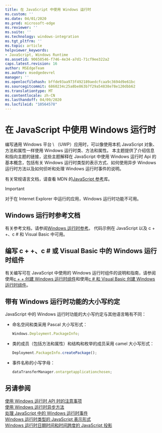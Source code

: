 ```yaml
---
title: 在 JavaScript 中使用 Windows 运行时
ms.custom: ''
ms.date: 04/01/2020
ms.prod: microsoft-edge
ms.reviewer: ''
ms.suite: ''
ms.technology: windows-integration
ms.tgt_pltfrm: ''
ms.topic: article
helpviewer_keywords:
- JavaScript, Windows Runtime
ms.assetid: 90658546-f746-4e34-a7d1-71cf9ee322a2
caps.latest.revision: 16
author: MSEdgeTeam
ms.author: msedgedevrel
manager: ''
ms.openlocfilehash: bffde93aa973f492189aedcfcaa9c3694d9e61bc
ms.sourcegitcommit: 6860234c25a8be863b7f29a54838e78e120dbb62
ms.translationtype: MT
ms.contentlocale: zh-CN
ms.lasthandoff: 04/09/2020
ms.locfileid: "10564578"
---
```

# 在 JavaScript 中使用 Windows 运行时  

编写通用 Windows 平台 \ （UWP）应用时，可以像使用本机 JavaScript 对象、方法和属性一样使用 Windows 运行时类、方法和属性。  本主题提供了介绍信息和指向主题的链接，这些主题解释在 JavaScript 中使用 Windows 运行时 Api 的基本概念，包括有关 Windows 运行时类型的表示方式、如何使用异步 Windows 运行时方法以及如何侦听和处理 Windows 运行时事件的说明。  

有关常规语言文档，请查看 MDN 的[JavaScript 参考][MDNJavascriptReference]库。  

> [!IMPORTANT]
> 对于在 Internet Explorer 中运行的应用，Windows 运行时功能不可用。  

## Windows 运行时参考文档  

有关参考文档，请参阅[Windows 运行时参考][UwpApiIndex]。  代码示例在 JavaScript 以及 c + +、c # 和 Visual Basic 中可用。  

## 编写 c + +、c # 或 Visual Basic 中的 Windows 运行时组件  

有关编写可在 JavaScript 中使用的 Windows 运行时组件的说明和指南，请参阅使用[c + + 创建 Windows 运行时组件][WindowsUwpWinrtCpp]和使用[c # 和 Visual Basic 创建 Windows 运行时组件][WindowsUwpWinrtCsharpVb]。  

## 带有 Windows 运行时功能的大小写约定  

JavaScript 中的 Windows 运行时功能的大小写约定与其他语言略有不同：  

*   命名空间和类采用 Pascal 大小写形式：  
    
    ```javascript
    Windows.Deployment.PackageInfo;
    ```  
    
*   类的成员（包括方法和属性）和结构和枚举的成员采用 camel 大小写形式：  
    
    ```javascript
    Deployment.PackageInfo.createPackage();
    ```  
    
*   事件名称的小写字母：  
    
    ```javascript
    dataTransferManager.ontargetapplicationchosen;
    ```  

## 另请参阅  

[使用 Windows 运行时 API 时的注意事项][WindowsRuntimeConsiderationsApi]  
[使用 Windows 运行时异步方法][WindowsRuntimeAsynchronousMethods]   
[处理 JavaScript 中的 Windows 运行时事件][WindowsRuntimeEventsJavascript]   
[Windows 运行时类型的 JavaScript 表示形式][WindowsRuntimeJavascriptTypes]   
[Windows 运行时日期时间和时间跨度的 JavaScript 投影][WindowsRuntimeDatetimeTimespan]  
 
<!-- image links -->  

<!-- links  -->  

[WindowsRuntimeConsiderationsApi]: /microsoft-edge/windows-runtime/considerations-when-using-the-windows-runtime-api "使用 Windows 运行时 API 时的注意事项"  
[WindowsRuntimeEventsJavascript]: /microsoft-edge/windows-runtime/handling-windows-runtime-events-in-javascript "处理 JavaScript 中的 Windows 运行时事件"  
[WindowsRuntimeJavascriptTypes]: /microsoft-edge/windows-runtime/javascript-representation-of-windows-runtime-types "Windows 运行时类型的 JavaScript 表示形式"  
[WindowsRuntimeAsynchronousMethods]: /microsoft-edge/windows-runtime/using-windows-runtime-asynchronous-methods "使用 Windows 运行时异步方法"  
[WindowsRuntimeDatetimeTimespan]: /microsoft-edge/windows-runtime/windows-runtime-datetime-and-timespan-representations "Windows 运行时日期时间和时间跨度表示形式"  

[UwpApiIndex]: /uwp/api/index "Windows UWP 命名空间"  
[WindowsUwpWinrtCpp]: /windows/uwp/winrt-components/creating-windows-runtime-components-in-cpp "带有 c + +/CX 的 Windows 运行时组件"  
[WindowsUwpWinrtCsharpVb]: /windows/uwp/winrt-components/creating-windows-runtime-components-in-csharp-and-visual-basic "带有 c # 和 Visual Basic 的 Windows 运行时组件"  

[MDNJavascriptReference]: https://developer.mozilla.org/docs/Web/JavaScript/Reference "JavaScript 参考 |MDN"  
